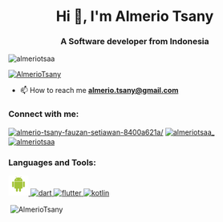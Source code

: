 <h1 align="center">Hi 👋, I'm Almerio Tsany</h1>
<h3 align="center">A Software developer from Indonesia</h3>

<p align="left"> <img src="https://komarev.com/ghpvc/?username=almeriotsaa&label=Profile%20views&color=0e75b6&style=flat" alt="almeriotsaa" /> </p>

<p align="left"> <a href="https://github.com/ryo-ma/github-profile-trophy"><img src="https://github-profile-trophy.vercel.app/?username=almeriotsaa" alt="AlmerioTsany" /></a> </p>

- 📫 How to reach me **almerio.tsany@gmail.com**

<h3 align="left">Connect with me:</h3>
<p align="left">
<a href="https://linkedin.com/in/almerio-tsany-fauzan-setiawan-8400a621a/" target="blank"><img align="center" src="https://raw.githubusercontent.com/rahuldkjain/github-profile-readme-generator/master/src/images/icons/Social/linked-in-alt.svg" alt="almerio-tsany-fauzan-setiawan-8400a621a/" height="30" width="40" /></a>
<a href="https://instagram.com/almeriotsaa_" target="blank"><img align="center" src="https://raw.githubusercontent.com/rahuldkjain/github-profile-readme-generator/master/src/images/icons/Social/instagram.svg" alt="almeriotsaa_" height="30" width="40" /></a>
<a href="https://dribbble.com/almeriotsaa" target="blank"><img align="center" src="https://raw.githubusercontent.com/rahuldkjain/github-profile-readme-generator/master/src/images/icons/Social/dribbble.svg" alt="almeriotsaa" height="30" width="40" /></a>
</p>

<h3 align="left">Languages and Tools:</h3>
<p align="left"> <a href="https://developer.android.com" target="_blank" rel="noreferrer"> <img src="https://raw.githubusercontent.com/devicons/devicon/master/icons/android/android-original-wordmark.svg" alt="android" width="40" height="40"/> </a> <a href="https://dart.dev" target="_blank" rel="noreferrer"> <img src="https://www.vectorlogo.zone/logos/dartlang/dartlang-icon.svg" alt="dart" width="40" height="40"/> </a> <a href="https://flutter.dev" target="_blank" rel="noreferrer"> <img src="https://www.vectorlogo.zone/logos/flutterio/flutterio-icon.svg" alt="flutter" width="40" height="40"/> </a> <a href="https://kotlinlang.org" target="_blank" rel="noreferrer"> <img src="https://www.vectorlogo.zone/logos/kotlinlang/kotlinlang-icon.svg" alt="kotlin" width="40" height="40"/> </a> </p>

<p>&nbsp;<img align="center" src="https://github-readme-stats.vercel.app/api?username=almeriotsaa&show_icons=true&locale=en" alt="AlmerioTsany" /></p>
